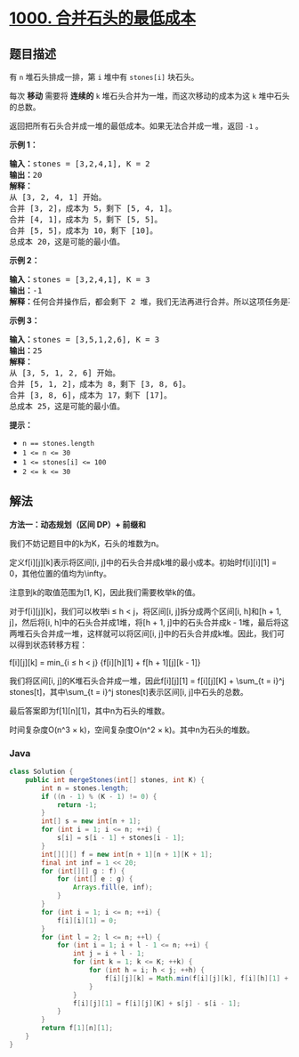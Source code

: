 # [1000. 合并石头的最低成本](https://leetcode.cn/problems/minimum-cost-to-merge-stones)

## 题目描述

<p>有 <code>n</code> 堆石头排成一排，第 <code>i</code> 堆中有&nbsp;<code>stones[i]</code>&nbsp;块石头。</p>

<p>每次 <strong>移动</strong> 需要将 <strong>连续的</strong> <code>k</code> 堆石头合并为一堆，而这次移动的成本为这 <code>k</code> 堆中石头的总数。</p>

<p>返回把所有石头合并成一堆的最低成本。如果无法合并成一堆，返回 <code>-1</code> 。</p>

<p><strong>示例 1：</strong></p>

<pre>
<strong>输入：</strong>stones = [3,2,4,1], K = 2
<strong>输出：</strong>20
<strong>解释：</strong>
从 [3, 2, 4, 1] 开始。
合并 [3, 2]，成本为 5，剩下 [5, 4, 1]。
合并 [4, 1]，成本为 5，剩下 [5, 5]。
合并 [5, 5]，成本为 10，剩下 [10]。
总成本 20，这是可能的最小值。
</pre>

<p><strong>示例 2：</strong></p>

<pre>
<strong>输入：</strong>stones = [3,2,4,1], K = 3
<strong>输出：</strong>-1
<strong>解释：</strong>任何合并操作后，都会剩下 2 堆，我们无法再进行合并。所以这项任务是不可能完成的。.
</pre>

<p><strong>示例 3：</strong></p>

<pre>
<strong>输入：</strong>stones = [3,5,1,2,6], K = 3
<strong>输出：</strong>25
<strong>解释：</strong>
从 [3, 5, 1, 2, 6] 开始。
合并 [5, 1, 2]，成本为 8，剩下 [3, 8, 6]。
合并 [3, 8, 6]，成本为 17，剩下 [17]。
总成本 25，这是可能的最小值。
</pre>

<p><strong>提示：</strong></p>

<ul>
	<li><code>n == stones.length</code></li>
	<li><code>1 &lt;= n &lt;= 30</code></li>
	<li><code>1 &lt;= stones[i] &lt;= 100</code></li>
	<li><code>2 &lt;= k &lt;= 30</code></li>
</ul>

## 解法

**方法一：动态规划（区间 DP）+ 前缀和**

我们不妨记题目中的k为K，石头的堆数为n。

定义f[i][j][k]表示将区间[i, j]中的石头合并成k堆的最小成本。初始时f[i][i][1] = 0，其他位置的值均为\infty。

注意到k的取值范围为[1, K]，因此我们需要枚举k的值。

对于f[i][j][k]，我们可以枚举i ≤ h < j，将区间[i, j]拆分成两个区间[i, h]和[h + 1, j]，然后将[i, h]中的石头合并成1堆，将[h + 1, j]中的石头合并成k - 1堆，最后将这两堆石头合并成一堆，这样就可以将区间[i, j]中的石头合并成k堆。因此，我们可以得到状态转移方程：


f[i][j][k] = min_{i ≤ h < j} \{f[i][h][1] + f[h + 1][j][k - 1]\}


我们将区间[i, j]的K堆石头合并成一堆，因此f[i][j][1] = f[i][j][K] + \sum_{t = i}^j stones[t]，其中\sum_{t = i}^j stones[t]表示区间[i, j]中石头的总数。

最后答案即为f[1][n][1]，其中n为石头的堆数。

时间复杂度O(n^3 × k)，空间复杂度O(n^2 × k)。其中n为石头的堆数。

### **Java**

```java
class Solution {
    public int mergeStones(int[] stones, int K) {
        int n = stones.length;
        if ((n - 1) % (K - 1) != 0) {
            return -1;
        }
        int[] s = new int[n + 1];
        for (int i = 1; i <= n; ++i) {
            s[i] = s[i - 1] + stones[i - 1];
        }
        int[][][] f = new int[n + 1][n + 1][K + 1];
        final int inf = 1 << 20;
        for (int[][] g : f) {
            for (int[] e : g) {
                Arrays.fill(e, inf);
            }
        }
        for (int i = 1; i <= n; ++i) {
            f[i][i][1] = 0;
        }
        for (int l = 2; l <= n; ++l) {
            for (int i = 1; i + l - 1 <= n; ++i) {
                int j = i + l - 1;
                for (int k = 1; k <= K; ++k) {
                    for (int h = i; h < j; ++h) {
                        f[i][j][k] = Math.min(f[i][j][k], f[i][h][1] + f[h + 1][j][k - 1]);
                    }
                }
                f[i][j][1] = f[i][j][K] + s[j] - s[i - 1];
            }
        }
        return f[1][n][1];
    }
}
```
